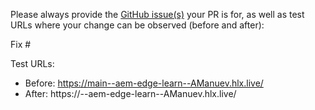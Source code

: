 Please always provide the [GitHub issue(s)](../issues) your PR is for, as well as test URLs where your change can be observed (before and after):

Fix #<gh-issue-id>

Test URLs:
- Before: https://main--aem-edge-learn--AManuev.hlx.live/
- After: https://<branch>--aem-edge-learn--AManuev.hlx.live/
